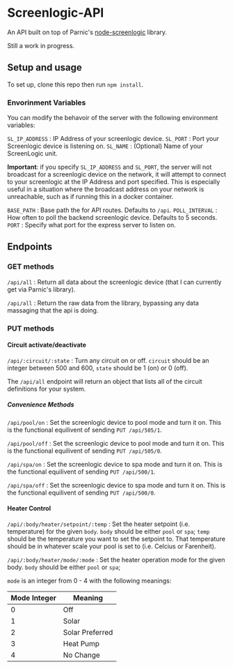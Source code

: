 # Screenlogic-API

An API built on top of Parnic's [node-screenlogic](https://github.com/parnic/node-screenlogic) library.

Still a work in progress.

## Setup and usage

To set up, clone this repo then run `npm install`.

### Envorinment Variables

You can modify the behavoir of the server with the following environment variables:

`SL_IP_ADDRESS` : IP Address of your screenlogic device.
`SL_PORT` : Port your Screenlogic device is listening on.
`SL_NAME` : (Optional) Name of your ScreenLogic unit.

**Important**: if you specify `SL_IP_ADDRESS` and `SL_PORT`, the server will not broadcast for a screenlogic device on the network, it will attempt to connect to your screenlogic at the IP Address and port specified. This is especially useful in a situation where the broadcast address on your network is unreachable, such as if running this in a docker container.

`BASE_PATH` : Base path the for API routes. Defaults to `/api`.
`POLL_INTERVAL` : How often to poll the backend screenlogic device. Defaults to 5 seconds.
`PORT` : Specify what port for the express server to listen on.

## Endpoints

### GET methods

`/api/all` : Return all data about the screenlogic device (that I can currently get via Parnic's library).

`/api/all` : Return the raw data from the library, bypassing any data massaging that the api is doing.

### PUT methods

#### Circuit activate/deactivate

`/api/:circuit/:state` : Turn any circuit on or off. `circuit` should be an integer between 500 and 600, `state` should be 1 (on) or 0 (off).

The `/api/all` endpoint will return an object that lists all of the circuit definitions for your system.

##### Convenience Methods

`/api/pool/on` : Set the screenlogic device to pool mode and turn it on. This is the functional equilivent of sending `PUT /api/505/1`.

`/api/pool/off` : Set the screenlogic device to pool mode and turn it on. This is the functional equilivent of sending `PUT /api/505/0`.

`/api/spa/on` : Set the screenlogic device to spa mode and turn it on. This is the functional equilivent of sending `PUT /api/500/1`.

`/api/spa/off` : Set the screenlogic device to spa mode and turn it on. This is the functional equilivent of sending `PUT /api/500/0`.

#### Heater Control

`/api/:body/heater/setpoint/:temp` : Set the heater setpoint (i.e. temperature) for the given `body`. `body` should be either `pool` or `spa`; `temp` should be the temperature you want to set the setpoint to. That temperature should be in whatever scale your pool is set to (i.e. Celcius or Farenheit).

`/api/:body/heater/mode/:mode` : Set the heater operation mode for the given body. `body` should be either `pool` or `spa`; 

`mode` is an integer from 0 - 4 with the following meanings:

| Mode Integer | Meaning |
|--------------|---------|
| 0 | Off|
| 1 | Solar |
| 2 | Solar Preferred |
| 3 | Heat Pump |
| 4 | No Change |
